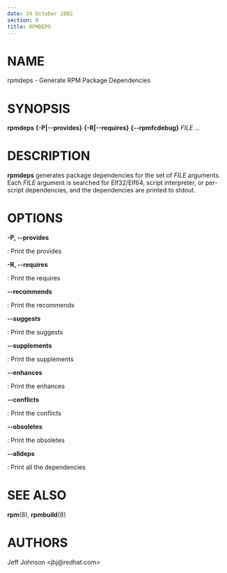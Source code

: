 ```yaml
---
date: 24 October 2002
section: 8
title: RPMDEPS
---
```


NAME
====

rpmdeps - Generate RPM Package Dependencies

SYNOPSIS
========

**rpmdeps** **{-P\|\--provides}** **{-R\|\--requires}**
**{\--rpmfcdebug}** *FILE \...*

DESCRIPTION
===========

**rpmdeps** generates package dependencies for the set of *FILE*
arguments. Each *FILE* argument is searched for Elf32/Elf64, script
interpreter, or per-script dependencies, and the dependencies are
printed to stdout.

OPTIONS
=======

**-P, \--provides**

:   Print the provides

**-R, \--requires**

:   Print the requires

**\--recommends**

:   Print the recommends

**\--suggests**

:   Print the suggests

**\--supplements**

:   Print the supplements

**\--enhances**

:   Print the enhances

**\--conflicts**

:   Print the conflicts

**\--obsoletes**

:   Print the obsoletes

**\--alldeps**

:   Print all the dependencies

SEE ALSO
========

**rpm**(8), **rpmbuild**(8)

AUTHORS
=======

Jeff Johnson \<jbj\@redhat.com\>
